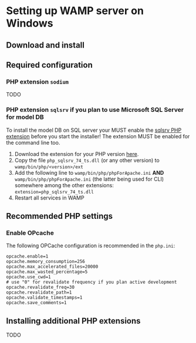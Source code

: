 # Setting up WAMP server on Windows

## Download and install

## Required configuration

### PHP extension `sodium`

TODO 

### PHP extension `sqlsrv` if you plan to use Microsoft SQL Server for model DB

To install the model DB on SQL server your MUST enable the [sqlsrv PHP extension](https://github.com/microsoft/msphpsql/releases) before you start the installer! The extension MUST be enabled for the command line too.

1. Download the extension for your PHP version [here](https://github.com/microsoft/msphpsql/releases).
2. Copy the file `php_sqlsrv_74_ts.dll` (or any other version) to `wamp/bin/php/<version>/ext`
3. Add the following line to `wamp/bin/php/phpForApache.ini` **AND** `wamp/bin/php/phpForApache.ini` (the latter being used for CLI) somewhere among the other extensions: `extension=php_sqlsrv_74_ts.dll`
4. Restart all services in WAMP

## Recommended PHP settings

### Enable OPcache

The following OPCache configuration is recommended in the `php.ini`:

```
opcache.enable=1
opcache.memory_consumption=256
opcache.max_accelerated_files=20000
opcache.max_wasted_percentage=5
opcache.use_cwd=1
# use "0" for revalidate frequency if you plan active development
opcache.revalidate_freq=30
opcache.revalidate_path=1
opcache.validate_timestamps=1
opcache.save_comments=1
```

## Installing additional PHP extensions

TODO